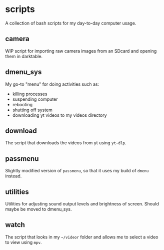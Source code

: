 # scripts

A collection of bash scripts for my day-to-day computer usage.

## camera

WIP script for importing raw camera images from an SDcard and opening them in darktable.

## dmenu_sys

My go-to "menu" for doing activities such as:
- killing processes
- suspending computer
- rebooting
- shutting off system
- downloading yt videos to my videos directory

## download

The script that downloads the videos from yt using `yt-dlp`.

## passmenu

Slightly modified version of `passmenu`, so that it uses my build of `dmenu` instead.

## utilities

Utilities for adjusting sound output levels and brightness of screen. 
Should maybe be moved to dmenu_sys.

## watch

The script that looks in my `~/videor` folder and allows me to select a video to view using `mpv`.
